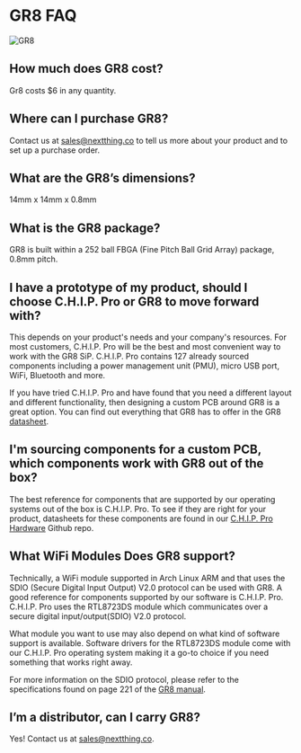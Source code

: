 # GR8 FAQ
![GR8](images/GR8-Crop.png)

## How much does GR8 cost?
Gr8 costs $6 in any quantity.  

## Where can I purchase GR8?
Contact us at [sales@nextthing.co](mailto:sales@nextthing.co) to tell us more about your product and to set up a purchase order.

## What are the GR8’s dimensions?
14mm x 14mm x 0.8mm

## What is the GR8 package?
GR8 is built within a 252 ball FBGA (Fine Pitch Ball Grid Array) package, 0.8mm pitch.

## I have a prototype of my product, should I choose C.H.I.P. Pro or GR8 to move forward with?

This depends on your product's needs and your company's resources. For most customers, C.H.I.P. Pro will be the best and most convenient way to work with the GR8 SiP. C.H.I.P. Pro contains 127 already sourced components including a power management unit (PMU), micro USB port, WiFi, Bluetooth and more. 

If you have tried C.H.I.P. Pro and have found that you need a different layout and different functionality, then designing a custom PCB around GR8 is a great option. You can find out everything that GR8 has to offer in the GR8 [datasheet](https://github.com/NextThingCo/CHIP_Pro-Hardware/tree/master/Datasheets).

## I'm sourcing components for a custom PCB, which components work with GR8 out of the box?

The best reference for components that are supported by our operating systems out of the box is C.H.I.P. Pro. To see if they are right for your product, datasheets for these components are found in our [C.H.I.P. Pro Hardware](https://github.com/NextThingCo/CHIP_Pro-Hardware) Github repo. 

## What WiFi Modules Does GR8 support?

Technically, a WiFi module supported in Arch Linux ARM and that uses the SDIO (Secure Digital Input Output) V2.0 protocol can be used with GR8. A good reference for components supported by our software is C.H.I.P. Pro. C.H.I.P. Pro uses the RTL8723DS module which communicates over a secure digital input/output(SDIO) V2.0 protocol. 

What module you want to use may also depend on what kind of software support is available. Software drivers for the RTL8723DS module come with our C.H.I.P. Pro operating system making it a go-to choice if you need something that works right away. 

For more information on the SDIO protocol, please refer to the specifications found on page 221 of the [GR8 manual](https://github.com/NextThingCo/CHIP_Pro-Hardware/tree/master/GR8/Manual). 


## I’m a distributor, can I carry GR8?
Yes! Contact us at [sales@nextthing.co](mailto:sales@nextthing.co).
